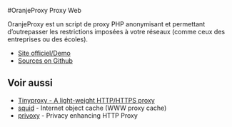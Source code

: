 #OranjeProxy
Proxy Web

OranjeProxy est un script de proxy PHP anonymisant et permettant d’outrepasser les restrictions imposées à votre réseaux (comme ceux des entreprises ou des écoles).


 * [Site officiel/Demo](http://lehollandaisvolant.net/tout/oranjeproxy/demo)
 * [Sources on Github](https://github.com/AmauryCarrade/OranjeProxy)

## Voir aussi
 * [Tinyproxy - A light-weight HTTP/HTTPS proxy](https://banu.com/tinyproxy/)
 * [squid](https://packages.debian.org/wheezy/squid) - Internet object cache (WWW proxy cache)
 * [privoxy](https://packages.debian.org/jessie/privoxy) - Privacy enhancing HTTP Proxy